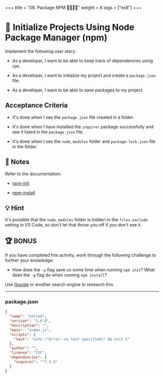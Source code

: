 +++
title = "08. Package NPM 👩‍🎓👨‍🎓"
weight = 8
tags = ["es6"] 
+++

# 📖 Initialize Projects Using Node Package Manager (npm)

Implement the following user story:

* As a developer, I want to be able to keep track of dependencies using `npm`. 

* As a developer, I want to initialize my project and create a `package.json` file.

* As a developer, I want to be able to save packages to my project.

## Acceptance Criteria

* It's done when I see the `package.json` file created in a folder.

* It's done when I have installed the `inquirer` package successfully and see it listed in the `package.json` file.

* It's done when I see the `node_modules` folder and `package-lock.json` file in the folder.

## 📝 Notes

Refer to the documentation: 

* [npm-init](https://docs.npmjs.com/cli/v6/commands/npm-init)

* [npm-install](https://docs.npmjs.com/cli/v6/commands/npm-install)

## 💡 Hint

It's possible that the `node_modules` folder is hidden in the `files.exclude` setting in VS Code, so don't let that throw you off if you don't see it.

## 🏆 BONUS

If you have completed this activity, work through the following challenge to further your knowledge:

* How does the `-y` flag save us some time when running `npm init`? What does the `-g` flag do when running `npm install`? 

Use [Google](https://www.google.com) or another search engine to research this.

---



### package.json 
```json
{
  "name": "solved",
  "version": "1.0.0",
  "description": "",
  "main": "index.js",
  "scripts": {
    "test": "echo \"Error: no test specified\" && exit 1"
  },
  "author": "",
  "license": "ISC",
  "dependencies": {
    "inquirer": "^7.3.3"
  }
}
```